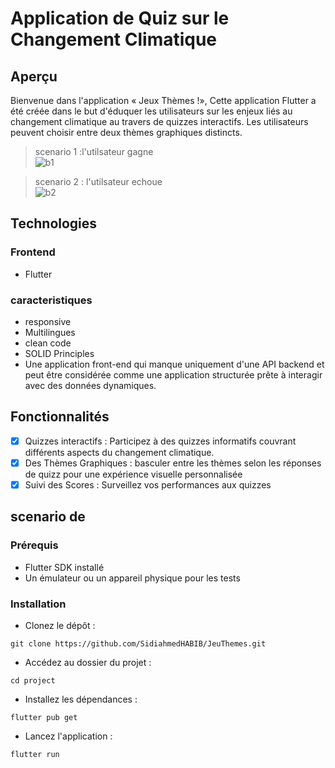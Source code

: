 # Application de Quiz sur le Changement Climatique

## Aperçu

Bienvenue dans l'application ‎« Jeux Thèmes !»‎, Cette application Flutter a ‎été créée dans le but d'éduquer les utilisateurs sur les enjeux liés au changement climatique au ‎travers de quizzes interactifs. Les utilisateurs peuvent choisir entre deux thèmes graphiques ‎distincts.‎

> scenario 1 :l'utilsateur gagne <br />
> ![b1](https://github.com/SidiahmedHABIB/e_commerce_app/assets/91164878/5d280d91-1aa7-4713-8fa0-dafca1c047ad)

> scenario 2 : l'utilsateur echoue <br />
![b2](https://github.com/SidiahmedHABIB/e_commerce_app/assets/91164878/653349dc-3e3b-4113-a412-7b3de2d22d55)

## Technologies

### Frontend

- Flutter

### caracteristiques

- responsive
- Multilingues
- clean code
- SOLID Principles
- Une application front-end qui manque uniquement d'une API backend et peut être considérée comme une application structurée prête à interagir avec des données dynamiques.

## Fonctionnalités

- [x] Quizzes interactifs‎ : Participez à des quizzes informatifs couvrant différents aspects du changement climatique.‎
- [x] Des Thèmes Graphiques‎ : basculer entre les thèmes selon les réponses de quizz pour une expérience visuelle ‎personnalisée‎
- [x] Suivi des Scores :‎ Surveillez vos performances aux quizzes ‎

## scenario de

### Prérequis

- Flutter SDK installé
- Un émulateur ou un appareil physique pour les tests

### Installation

- Clonez le dépôt‎ :

```
git clone https://github.com/SidiahmedHABIB/JeuThemes.git
```

- Accédez au dossier du projet :‎

```
cd project
```

- Installez les dépendances :‎

```
flutter pub get
```

- Lancez l'application‎ :‎

```
flutter run
```
